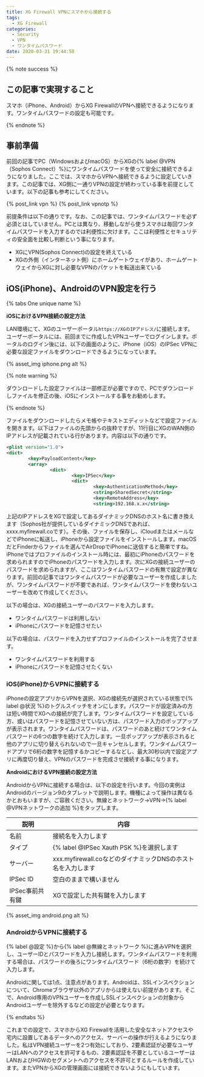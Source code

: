 ```yaml
---
title: XG Firewall VPNにスマホから接続する
tags:
  - XG Firewall
categories:
  - Security
  - VPN
  - ワンタイムパスワード
date: 2020-03-31 19:44:58
---
```


{% note success  %}

## この記事で実現すること

スマホ（iPhone、Android）からXG FirewallのVPNへ接続できるようになります。ワンタイムパスワードの設定も可能です。

{% endnote %}
<!-- more -->

## 事前準備

前回の記事でPC（WindowsおよびmacOS）からXGの{% label @VPN（Sophos Connect）%}にワンタイムパスワードを使って安全に接続できるようになりました。ここでは、スマホからVPNへ接続できるように設定していきます。この記事では、XG側に一通りVPNの設定が終わっている事を前提としています。以下の記事も参考にしてください。

{% post_link vpn %}
{% post_link vpnotp %}

前提条件は以下の通りです。なお、この記事では、ワンタイムパスワードを必ず必須とはしていません。PCとは異なり、移動しながら使うスマホは毎回ワンタイムパスワードを入力するのでは利便性に欠けます。ここは利便性とセキュリティの安全面を比較し判断という事になります。

- XGにVPN(Sophos Connect)の設定を終えている
- XGの外側（インターネット側）にホームゲートウェイがあり、ホームゲートウェイからXGに対し必要なVPNのパケットを転送出来ている

## iOS(iPhone)、AndroidのVPN設定を行う

{% tabs One unique name %}
<!-- tab <i class="fab fa-apple"></i>iOS -->
**iOSにおけるVPN接続の設定方法**

LAN環境にて、XGのユーザーポータル`https://XGのIPアドレス/`に接続します。ユーザーポータルには、前回までに作成したVPNユーザーでログインします。ポータルのログイン後には、以下の画面のように、iPhone（iOS）のIPSec VPNに必要な設定ファイルをダウンロードできるようになっています。

{% asset_img iphone.png alt %}

{% note warning  %}

ダウンロードした設定ファイルは一部修正が必要ですので、PCでダウンロードしファイルを修正の後、iOSにインストールする事をお勧めします。

{% endnote %}

ファイルをダウンロードしたらメモ帳やテキストエディットなどで設定ファイルを開きます。以下はファイルの先頭からの抜粋ですが、11行目にXGのWAN側のIPアドレスが記載されている行があります。内容は以下の通りです。

``` xml
<plist version="1.0">
<dict>
        <key>PayloadContent</key>
        <array>
                <dict>
                        <key>IPSec</key>
                        <dict>
                                <key>AuthenticationMethod</key>
                                <string>SharedSecret</string>
                                <key>RemoteAddress</key>
                                <string>192.168.x.x</string>
```

上記のIPアドレスをXGで設定してあるダイナミックDNSのホスト名に書き換えます（Sophos社が提供しているダイナミックDNSであれば、xxxx.myfirewall.coです）。その後、ファイルを保存し、iCloudまたはメールなどでiPhoneに転送し、iPhoneから設定ファイルをインストールします。macOSだとFinderからファイルを選んでAirDropでiPhoneに送信すると簡単ですね。iPhoneではプロファイルのインストール時には、最初にiPhoneのパスワードを求められますのでiPhoneのパスワードを入力します。次にXGの接続ユーザーのパスワードを求められますが、ここはワンタイムパスワードの有無で設定が異なります。前回の記事ではワンタイムパスワードが必要なユーザーを作成しましたが、ワンタイムパスワードが不要であれば、ワンタイムパスワードを使わないユーザーを改めて作成してください。

以下の場合は、XGの接続ユーザーのパスワードを入力します。
 - ワンタイムパスワードは利用しない
 - iPhoneにパスワードを記憶させたい

以下の場合は、パスワードを入力せずプロファイルのインストールを完了させます。
 - ワンタイムパスワードを利用する
 - iPhoneにパスワードを記憶させたくない

### iOS(iPhone)からVPNに接続する

iPhoneの設定アプリからVPNを選択、XGの接続先が選択されている状態で{% label @状況 %}のトグルスイッチをオンにします。パスワードが設定済みの方は短い時間でXGへの接続が完了します。ワンタイムパスワードを設定している方、或いはパスワードを記憶させていない方は、パスワード入力のポップアップが表示されます。ワンタイムパスワードは、パスワードのあと続けてワンタイムパスワードの6つの数字を続けて入力します。一旦ポップアップが表示されると他のアプリに切り替えられないので一旦キャンセルします。ワンタイムパスワードアプリで6桁の数字を記憶するかコピーするなどし、最大30秒以内で設定アプリに再度切り替え、VPNのパスワードを完成させ接続する事になります。

<!-- endtab -->

<!-- tab <i class="fab fa-android"></i>Android -->
**AndroidにおけるVPN接続の設定方法**

AndroidからVPNに接続する場合は、以下の設定を行います。今回の実例はAndroidのバージョン9のタブレットで説明します。機種によって操作は異なるかとおもいますが、ご容赦ください。無線とネットワーク→VPN→{% label @VPNネットワークの追加 %}をタップします。

| 説明            | 内容                                                         |
| --------------- | ------------------------------------------------------------ |
| 名前            | 接続名を入力します                                           |
| タイプ          | {% label @IPSec Xauth PSK %}を選択します                     |
| サーバー        | xxx.myfirewall.coなどのダイナミックDNSのホスト名を入力します |
| IPSec ID        | 空白のままで構いません                                       |
| IPSec事前共有鍵 | XGで設定した共有鍵を入力します                               |

{% asset_img android.png alt %}

### AndroidからVPNに接続する

{% label @設定 %}から{% label @無線とネットワーク %}に進みVPNを選択し、ユーザーIDとパスワードを入力し接続します。ワンタイムパスワードを利用する場合は、パスワードの後ろにワンタイムパスワード（6桁の数字）を続けて入力します。

Androidに関しては1点、注意点があります。Androidは、SSLインスペクションについて、Chromeブラウザ以外のアプリからは使えない前提があります。そこで、Android専用のVPNユーザーを作成しSSLインスペクションの対象からAndroidユーザーを除外するなどの設定が必要となります。
<!-- endtab -->
{% endtabs %}

これまでの設定で、スマホからXG Firewallを活用した安全なネットアクセスや宅内に設置してあるデータへのアクセス、サーバーの操作が行えるようになりました。私はVPN接続ユーザーを2つ有効にしており、2要素認証が必要なユーザーはLANへのアクセスを許可するもの、2要素認証を不要としているユーザーはLANおよびHGWのセグメントへのアクセスを不許可とするルールを作成しています。またVPNからXGの管理画面には接続できないようにもしています。
